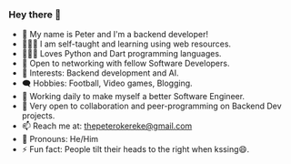 ### Hey there 👋

- 👀 My name is Peter and I'm a backend developer!
- 👨🏽‍💻 I am self-taught and learning using web resources.
- 👨🏽‍💻 Loves Python and Dart programming languages.
- 🤝 Open to networking with fellow Software Developers.
- 👀 Interests: Backend development and AI.
- 🗨️ Hobbies: Football, Video games, Blogging.
- 🔭 Working daily to make myself a better Software Engineer.
- 👯 Very open to collaboration and peer-programming on Backend Dev projects.
- 📫 Reach me at: thepeterokereke@gmail.com
- 👨 Pronouns: He/Him
- ⚡ Fun fact: People tilt their heads to the right when kssing😄.
